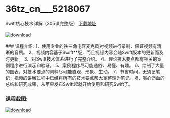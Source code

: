 # 36tz_cn___5218067
Swift核心技术详解（305课完整版）
[下载地址](http://www.36tz.cn/article/5218067 "下载地址")
<br/></br>[![download](http://36tz.cn/muke_img/2021_01_12345-17.jpg "下载地址")](http://www.36tz.cn/article/5218067 "下载地址")
<br/></br>### 课程介绍:
1、使用专业的铁三角电容麦克风对视频进行录制，保证视频有清晰的音质。
2、视频内容基于Swift**版，而且视频内容会随Swift版本的更新而及时更新。
3、对Swift技术体系进行了完整介绍。
4、理论技术要点都有相关的案例程序进行演示和验证。
5、案例程序尽可能通俗、易懂、有趣。
6、绘制了大量的图表，对技术要点的阐释尽可能直观、形象、生动。
7、节省时间，无须记笔记，视频的讲解过程中已经将所有的技术要点帮大家整理为笔记。
8、呕心沥血的总结和研究成果，从苹果发布Swift起就开始使用和研究Swift了。

### 课程截图:
[![download](http://36tz.cn/muke_img/2021_01_2-146.png "下载地址")](http://www.36tz.cn/article/5218067 "下载地址")

